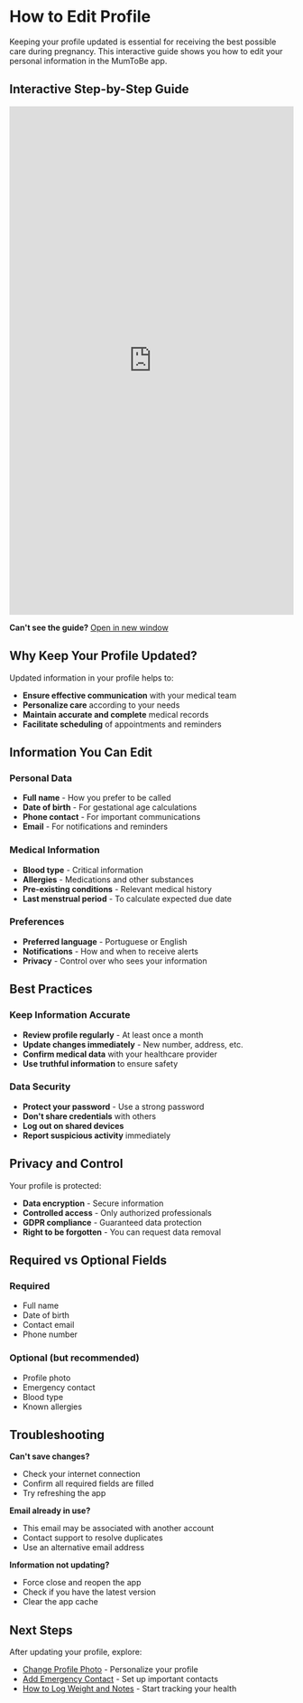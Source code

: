 # How to Edit Profile

Keeping your profile updated is essential for receiving the best possible care during pregnancy. This interactive guide shows you how to edit your personal information in the MumToBe app.

## Interactive Step-by-Step Guide

<iframe src="https://scribehow.com/viewer/Edicao_de_Perfil__yH2T9aX3TqyLu_QeAuc83Q"
width="100%"
height="900"
frameborder="0"
allowfullscreen
title="How to Edit Profile - Interactive Guide">
</iframe>

**Can't see the guide?** [Open in new window](https://scribehow.com/viewer/Edicao_de_Perfil__yH2T9aX3TqyLu_QeAuc83Q)

## Why Keep Your Profile Updated?

Updated information in your profile helps to:
- **Ensure effective communication** with your medical team
- **Personalize care** according to your needs
- **Maintain accurate and complete** medical records
- **Facilitate scheduling** of appointments and reminders

## Information You Can Edit

### Personal Data
- **Full name** - How you prefer to be called
- **Date of birth** - For gestational age calculations
- **Phone contact** - For important communications
- **Email** - For notifications and reminders

### Medical Information
- **Blood type** - Critical information
- **Allergies** - Medications and other substances
- **Pre-existing conditions** - Relevant medical history
- **Last menstrual period** - To calculate expected due date

### Preferences
- **Preferred language** - Portuguese or English
- **Notifications** - How and when to receive alerts
- **Privacy** - Control over who sees your information

## Best Practices

### Keep Information Accurate
- **Review profile regularly** - At least once a month
- **Update changes immediately** - New number, address, etc.
- **Confirm medical data** with your healthcare provider
- **Use truthful information** to ensure safety

### Data Security
- **Protect your password** - Use a strong password
- **Don't share credentials** with others
- **Log out on shared devices**
- **Report suspicious activity** immediately

## Privacy and Control

Your profile is protected:
- **Data encryption** - Secure information
- **Controlled access** - Only authorized professionals
- **GDPR compliance** - Guaranteed data protection
- **Right to be forgotten** - You can request data removal

## Required vs Optional Fields

### Required
- Full name
- Date of birth
- Contact email
- Phone number

### Optional (but recommended)
- Profile photo
- Emergency contact
- Blood type
- Known allergies

## Troubleshooting

**Can't save changes?**
- Check your internet connection
- Confirm all required fields are filled
- Try refreshing the app

**Email already in use?**
- This email may be associated with another account
- Contact support to resolve duplicates
- Use an alternative email address

**Information not updating?**
- Force close and reopen the app
- Check if you have the latest version
- Clear the app cache

## Next Steps

After updating your profile, explore:
- [Change Profile Photo](profile-photo.md) - Personalize your profile
- [Add Emergency Contact](emergency-contact.md) - Set up important contacts
- [How to Log Weight and Notes](weight-logging.md) - Start tracking your health